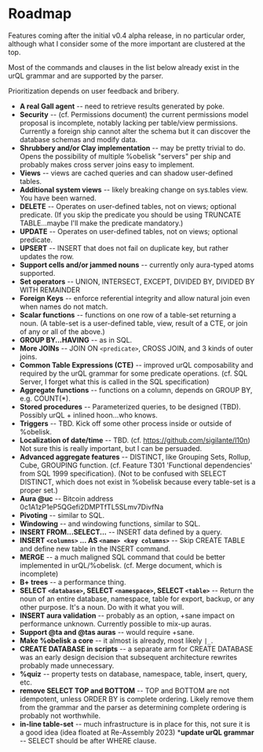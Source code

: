 # Roadmap

Features coming after the initial v0.4 alpha release, in no particular order, although what I consider some of the more important are clustered at the top.

Most of the commands and clauses in the list below already exist in the urQL grammar and are supported by the parser.

Prioritization depends on user feedback and bribery.

* __A real Gall agent__ -- need to retrieve results generated by poke.
* __Security__ -- (cf. Permissions document) the current permissions model proposal is incomplete, notably lacking per table/view permissions. Currently a foreign ship cannot alter the schema but it can discover the database schemas and modify data.
* __Shrubbery and/or Clay implementation__ -- may be pretty trivial to do. Opens the possibility of multiple %obelisk "servers" per ship and probably makes cross server joins easy to implement.
* __Views__ -- views are cached queries and can shadow user-defined tables.
* __Additional system views__ -- likely breaking change on sys.tables view. You have been warned.
* __DELETE__ -- Operates on user-defined tables, not on views; optional predicate. (If you skip the predicate you should be using TRUNCATE TABLE...maybe I'll make the predicate mandatory.)
* __UPDATE__ -- Operates on user-defined tables, not on views; optional predicate.
* __UPSERT__ -- INSERT that does not fail on duplicate key, but rather updates the row.
* __Support cells and/or jammed nouns__ -- currently only aura-typed atoms supported.
* __Set operators__ -- UNION, INTERSECT, EXCEPT, DIVIDED BY, DIVIDED BY WITH REMAINDER
* __Foreign Keys__ -- enforce referential integrity and allow natural join even when names do not match.
* __Scalar functions__ -- functions on one row of a table-set returning a noun. (A table-set is a user-defined table, view, result of a CTE, or join of any or all of the above.)
* __GROUP BY...HAVING__ -- as in SQL.
* __More JOINs__ -- JOIN ON `<predicate>`, CROSS JOIN, and 3 kinds of outer joins.
* __Common Table Expressions (CTE)__ -- improved urQL composability and required by the urQL grammar for some predicate operations. (cf. SQL Server, I forget what this is called in the SQL specification)
* __Aggregate functions__ -- functions on a column, depends on GROUP BY, e.g. COUNT(*).
* __Stored procedures__ -- Parameterized queries, to be designed (TBD). Possibly urQL + inlined hoon...who knows.
* __Triggers__ -- TBD. Kick off some other process inside or outside of %obelisk.
* __Localization of date/time__ -- TBD. (cf. https://github.com/sigilante/l10n) Not sure this is really important, but I can be persuaded.
* __Advanced aggregate features__ -- DISTINCT, like Grouping Sets, Rollup, Cube, GROUPING function. (cf. Feature T301 'Functional dependencies' from SQL 1999 specification). (Not to be confused with SELECT DISTINCT, which does not exist in %obelisk because every table-set is a proper set.)
* __Aura @uc__ -- Bitcoin address 0c1A1zP1eP5QGefi2DMPTfTL5SLmv7DivfNa
* __Pivoting__ -- similar to SQL.
* __Windowing__ -- and windowing functions, similar to SQL.
* __INSERT FROM...SELECT...__ -- INSERT data defined by a query.
* __INSERT `<columns>` ... AS `<name> <key columns>`__ -- Skip CREATE TABLE and define new table in the INSERT command.
* __MERGE__ -- a much maligned SQL command that could be better implemented in urQL/%obelisk. (cf. Merge document, which is incomplete)
* __B+ trees__ -- a performance thing.
* __SELECT `<database>`, SELECT `<namespace>`, SELECT `<table>`__ -- Return the noun of an entire database, namespace, table for export, backup, or any other purpose. It's a noun. Do with it what you will.
* __INSERT aura validation__ -- probably as an option, +sane impact on performance unknown. Currently possible to mix-up auras.
* __Support @ta and @tas auras__ -- would require +sane.
* __Make %obelisk a core__ -- it almost is already, most likely `|_`.
* __CREATE DATABASE in scripts__ -- a separate arm for CREATE DATABASE was an early design decision that subsequent architecture rewrites probably made unnecessary.
* __%quiz__ -- property tests on database, namespace, table, insert, query, etc.
* __remove SELECT TOP and BOTTOM__ -- TOP and BOTTOM are not idempotent, unless ORDER BY is complete ordering. Likely remove them from the grammar and the parser as determining complete ordering is probably not worthwhile.
* __in-line table-set__ -- much infrastructure is in place for this, not sure it is a good idea (idea floated at Re-Assembly 2023)
*__update urQL grammar__ -- SELECT should be after WHERE clause.
